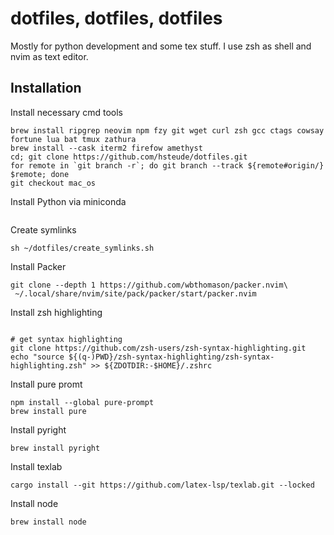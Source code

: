 # dotfiles, dotfiles, dotfiles

Mostly for python development and some tex stuff. I use zsh as shell and nvim as text editor.

## Installation

Install necessary cmd tools
```shell
brew install ripgrep neovim npm fzy git wget curl zsh gcc ctags cowsay fortune lua bat tmux zathura
brew install --cask iterm2 firefow amethyst
cd; git clone https://github.com/hsteude/dotfiles.git
for remote in `git branch -r`; do git branch --track ${remote#origin/} $remote; done
git checkout mac_os
```

Install Python via miniconda
```shell

```
Create symlinks
```shell script
sh ~/dotfiles/create_symlinks.sh
```

Install Packer
```shell
git clone --depth 1 https://github.com/wbthomason/packer.nvim\
 ~/.local/share/nvim/site/pack/packer/start/packer.nvim
```

Install zsh highlighting
```shell

# get syntax highlighting
git clone https://github.com/zsh-users/zsh-syntax-highlighting.git
echo "source ${(q-)PWD}/zsh-syntax-highlighting/zsh-syntax-highlighting.zsh" >> ${ZDOTDIR:-$HOME}/.zshrc
```

Install pure promt
```shell
npm install --global pure-prompt
brew install pure
```



Install pyright
```
brew install pyright
```

Install texlab
```
cargo install --git https://github.com/latex-lsp/texlab.git --locked
```

Install node
```
brew install node

```



